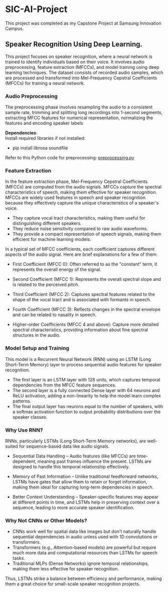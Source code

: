 # SIC-AI-Project

This project was completed as my Capstone Project at Samsung Innovation Campus.

## Speaker Recognition Using Deep Learning.
This project focuses on speaker recognition, where a neural network is trained to identify individuals based on their voice. It involves audio preprocessing, feature extraction (MFCCs), and model training using deep learning techniques.
The dataset consists of recorded audio samples, which are processed and transformed into Mel-Frequency Cepstral Coefficients (MFCCs) for training a neural network.

### Audio Preprocessing
The preprocessing phase involves resampling the audio to a consistent sample rate, trimming and splitting long recordings into 1-second segments, extracting MFCC features for numerical representation, normalizing the features and encoding speaker labels

**Dependencies**:  
Install required libraries if not installed:
+ pip install librosa soundfile
  
Refer to this Python code for preprocessing: [preprocessing.py](./preprocessing.py)  
### Feature Extraction
In the feature extraction phase, Mel-Frequency Cepstral Coefficients (MFCCs) are computed from the audio signals. MFCCs capture the spectral characteristics of speech, making them effective for speaker recognition. 
MFCCs are widely used features in speech and speaker recognition because they effectively capture the unique characteristics of a speaker's voice.
- They capture vocal tract characteristics, making them useful for distinguishing different speakers.
- They reduce noise sensitivity compared to raw audio waveforms.
- They provide a compact representation of speech signals, making them efficient for machine learning models.

In a typical set of MFCC coefficients, each coefficient captures different aspects of the audio signal. Here are brief explanations for a few of them:

- First Coefficient (MFCC 0): Often referred to as the "constant" term, it represents the overall energy of the signal.

- Second Coefficient (MFCC 1): Represents the overall spectral slope and is related to the perceived pitch.

- Third Coefficient (MFCC 2): Captures spectral features related to the shape of the vocal tract and is associated with formants in speech.

- Fourth Coefficient (MFCC 3): Reflects changes in the spectral envelope and can be related to nasality in speech.

- Higher-order Coefficients (MFCC 4 and above): Capture more detailed spectral characteristics, providing information about fine spectral structures in the audio.

### Model Setup and Training
This model is a Recurrent Neural Network (RNN) using an LSTM (Long Short-Term Memory) layer to process sequential audio features for speaker recognition.

+ The first layer is an LSTM layer with 128 units, which captures temporal dependencies from the MFCC feature sequences.
+ The second layer is a fully connected Dense layer with 64 neurons and ReLU activation, adding a non-linearity to help the model learn complex patterns.
+ The final output layer has neurons equal to the number of speakers, with a softmax activation function to output probability distributions over the speaker classes.
### Why Use RNN?
RNNs, particularly LSTMs (Long Short-Term Memory networks), are well-suited for sequence-based data like audio signals.
- Sequential Data Handling – Audio features (like MFCCs) are time-dependent, meaning past frames influence the present. LSTMs are designed to handle this temporal relationship effectively.

- Memory of Past Information – Unlike traditional feedforward networks, LSTMs have gates that allow them to retain or forget information, making them ideal for capturing long-term dependencies in speech.

- Better Context Understanding – Speaker-specific features may appear at different points in time, and LSTMs help in preserving context over a sequence, leading to more accurate speaker identification.

### Why Not CNNs or Other Models?
+ CNNs work well for spatial data like images but don’t naturally handle sequential dependencies in audio unless used with 1D convolutions or transformers.
+ Transformers (e.g., Attention-based models) are powerful but require much more data and computational resources than LSTMs for speech tasks.
+ Traditional MLPs (Dense Networks) ignore temporal relationships, making them less effective for speaker recognition.
  
Thus, LSTMs strike a balance between efficiency and performance, making them a great choice for small-scale speaker recognition projects. 
